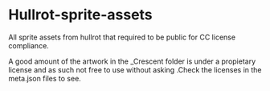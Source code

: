 # Hullrot-sprite-assets
All sprite assets from hullrot that required to be public for CC license compliance.

A good amount of the artwork in the _Crescent folder is under a propietary license and as such not free to use without asking .Check the licenses in the meta.json files to see.
